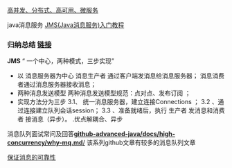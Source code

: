 
[高并发、分布式、高可用、微服务](https://github.com/doocs/advanced-java)

java消息服务 [JMS(Java消息服务)入门教程](http://www.cnblogs.com/chenpi/p/5559349.html)

### 归纳总结 [链接](https://www.jianshu.com/p/942925f36490)

**JMS** “ 一个中心，两种模式，三步实现”

- 以 消息服务器为中心 消息生产者 通过客户端发消息给消息服务器； 消息消费者通过消息服务器接收消息；
- 两种消息发送模型 两种消息发送模型规范：点对点、发布订阅 ；
- 实现方法分为三步
  3.1、 统一消息服务器，建立连接Connections ；
  3.2 、通过连接建立队列会话session；
  3.3 、准备就绪后，执行 生产者 发消息和消费者 接消息（异步）。
  .优点解耦合、异步

消息队列面试常问及回答[**github-advanced-java/docs/high-concurrency/why-mq.md**/](https://github.com/doocs/advanced-java/blob/6ad911ac4080e5121f644d524020c4f3070ba345/docs/high-concurrency/why-mq.md)  该系列github文章有较多的消息队列文章

[保证消息的可靠性](https://github.com/doocs/advanced-java/blob/6ad911ac4080e5121f644d524020c4f3070ba345/docs/high-concurrency/how-to-ensure-the-reliable-transmission-of-messages.md)

